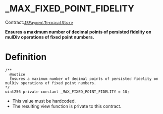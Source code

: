 # _MAX_FIXED_POINT_FIDELITY

Contract:[`JBPaymentTerminalStore`](/api/contracts/jbpaymentterminalstore/README.md)​‌

**Ensures a maximum number of decimal points of persisted fidelity on mulDiv operations of fixed point numbers.** 

# Definition

```
/**
  @notice
  Ensures a maximum number of decimal points of persisted fidelity on mulDiv operations of fixed point numbers. 
*/
uint256 private constant _MAX_FIXED_POINT_FIDELITY = 18;
```

* This value must be hardcoded.
* The resulting view function is private to this contract.
